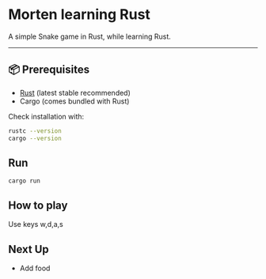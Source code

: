 # Morten learning Rust
A simple Snake game in Rust, while learning Rust.

---

## 📦 Prerequisites
- [Rust](https://www.rust-lang.org/tools/install) (latest stable recommended)
- Cargo (comes bundled with Rust)

Check installation with:
```bash
rustc --version
cargo --version
```

## Run
```cargo run```

## How to play

Use keys w,d,a,s

## Next Up
- Add food
